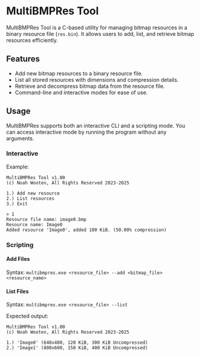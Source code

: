 # MultiBMPRes Tool

MultiBMPRes Tool is a C-based utility for managing bitmap resources in a binary resource file (`res.bin`). It allows users to add, list, and retrieve bitmap resources efficiently.

## Features

- Add new bitmap resources to a binary resource file.
- List all stored resources with dimensions and compression details.
- Retrieve and decompress bitmap data from the resource file.
- Command-line and interactive modes for ease of use.

## Usage
MultiBMPRes supports both an interactive CLI and a scripting mode. You can access interactive mode by running the program without any arguments.
### Interactive
Example:
```
MultiBMPRes Tool v1.00
(c) Noah Wooten, All Rights Reserved 2023-2025

1.) Add new resource
2.) List resources
3.) Exit

> 1
Resource file name: image0.bmp
Resource name: Image0
Added resource 'Image0', added 100 KiB. (50.00% compression)
```

### Scripting

#### Add Files
Syntax: `multibmpres.exe <resource_file> --add <bitmap_file> <resource_name>`

#### List Files
Syntax: `multibmpres.exe <resource_file> --list`

Expected output: 
```
MultiBMPRes Tool v1.00
(c) Noah Wooten, All Rights Reserved 2023-2025

1.) 'Image0' (640x480, 120 KiB, 300 KiB Uncompressed)
2.) 'Image1' (800x600, 150 KiB, 400 KiB Uncompressed)
```
